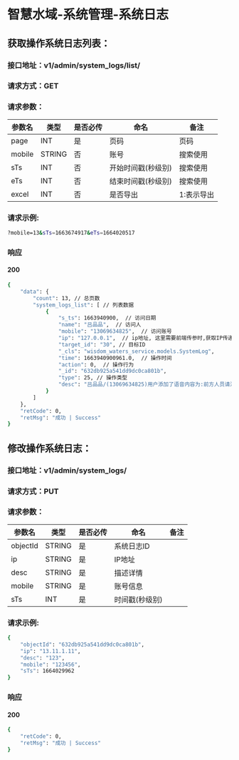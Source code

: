# 智慧水域-系统管理-系统日志

## 获取操作系统日志列表：

### 接口地址：v1/admin/system_logs/list/

### 请求方式：GET

### 请求参数：

| 参数名 | 类型   | 是否必传 | 命名               | 备注       |
| ------ | ------ | -------- | ------------------ | ---------- |
| page   | INT    | 是       | 页码               | 页码       |
| mobile | STRING | 否       | 账号               | 搜索使用   |
| sTs    | INT    | 否       | 开始时间戳(秒级别) | 搜索使用   |
| eTs    | INT    | 否       | 结束时间戳(秒级别) | 搜索使用   |
| excel  | INT    | 否       | 是否导出           | 1:表示导出 |

### 请求示例:

```bash
?mobile=13&sTs=1663674917&eTs=1664020517
```

### 响应

#### 200

```bash
{
    "data": {
        "count": 13, // 总页数
        "system_logs_list": [ // 列表数据
            {
                "s_ts": 1663940900,  // 访问日期
                "name": "吕品品",  // 访问人
                "mobile": "13069634825",  // 访问账号
                "ip": "127.0.0.1",  // ip地址, 这里需要前端传参时,获取IP传递给后端
                "target_id": "30", // 目标ID
                "_cls": "wisdom_waters_service.models.SystemLog",
                "time": 1663940900961.0,  // 操作时间
                "action": 0,  // 操作行为
                "_id": "632db925a541dd9dc0ca801b",
                "type": 25, // 操作类型
                "desc": "吕品品/(13069634825)用户添加了语音内容为:前方人员请注意，请停止非法捕鱼，湖里的鱼这么可爱，你忍心吃吗?的信息。" // 操作详情信息
            }
        ]
    },
    "retCode": 0,
    "retMsg": "成功 | Success"
}
```

## 修改操作系统日志：

### 接口地址：v1/admin/system_logs/

### 请求方式：PUT

### 请求参数：

| 参数名   | 类型   | 是否必传 | 命名           | 备注 |
| -------- | ------ | -------- | -------------- | ---- |
| objectId | STRING | 是       | 系统日志ID     |      |
| ip       | STRING | 是       | IP地址         |      |
| desc     | STRING | 是       | 描述详情       |      |
| mobile   | STRING | 是       | 账号信息       |      |
| sTs      | INT    | 是       | 时间戳(秒级别) |      |

### 请求示例:

```bash
{
    "objectId": "632db925a541dd9dc0ca801b",
    "ip": "13.11.1.11",
    "desc": "123",
    "mobile": "123456",
    "sTs": 1664029962
}
```

### 响应

#### 200

```bash
{
    "retCode": 0,
    "retMsg": "成功 | Success"
}
```

## 